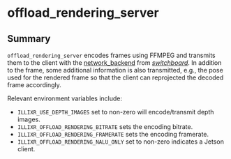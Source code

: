 # offload_rendering_server

## Summary

`offload_rendering_server` encodes frames using FFMPEG and transmits them to the client with the [network_backend][P10]
from [_switchboard_][G10]. In addition to the frame, some additional information is also transmitted, e.g., the pose
used for the rendered frame so that the client can reprojected the decoded frame accordingly.

Relevant environment variables include:
  - ``ILLIXR_USE_DEPTH_IMAGES`` set to non-zero will encode/transmit depth images.
  - ``ILLIXR_OFFLOAD_RENDERING_BITRATE`` sets the encoding bitrate.
  - ``ILLIXR_OFFLOAD_RENDERING_FRAMERATE`` sets the encoding framerate.
  - ``ILLIXR_OFFLOAD_RENDERING_NALU_ONLY`` set to non-zero indicates a Jetson client.

[//]: # (- glossary -)

[G10]:  ../glossary.md#switchboard


[//]: # (- plugins -)

[P10]:  ../illixr_plugins.md#tcp_network_backend
